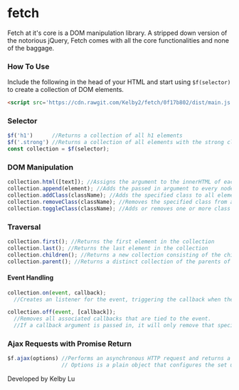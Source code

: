 # fetch

Fetch at it's core is a DOM manipulation library. A stripped down version of the notorious jQuery, Fetch comes with all the core functionalities and none of the baggage.

### How To Use
Include the following in the head of your HTML and start using ```$f(selector)``` to create a collection of DOM elements.

```html
<script src='https://cdn.rawgit.com/Kelby2/fetch/0f17b802/dist/main.js'></script>
```
### Selector
```JavaScript
$f('h1')      //Returns a collection of all h1 elements
$f('.strong') //Returns a collection of all elements with the strong class
const collection = $f(selector);
```

### DOM Manipulation
```JavaScript
collection.html([text]); //Assigns the argument to the innerHTML of each element in the collection. If no argument is given, returns the innerHTML of the first element in the collection.
collection.append(element); //Adds the passed in argument to every node element in the collection
collection.addClass(className); //Adds the specified class to all elements in the collection
collection.removeClass(className); //Removes the specified class from all elements in the collection. No-op if the element does already the specified class
collection.toggleClass(className); //Adds or removes one or more class names from each element in the collection, depending on the presence of the class
```

### Traversal
```JavaScript
collection.first(); //Returns the first element in the collection
collection.last(); //Returns the last element in the collection
collection.children(); //Returns a new collection consisting of the children from each element in the given collection
collection.parent(); //Returns a distinct collection of the parents of each element
```

#### Event Handling
```JavaScript
collection.on(event, callback);
  //Creates an listener for the event, triggering the callback when the event occurs

collection.off(event, [callback]);
  //Removes all associated callbacks that are tied to the event.
  //If a callback argument is passed in, it will only remove that specific callback
```

### Ajax Requests with Promise Return
```JavaScript
$f.ajax(options) //Performs an asynchronous HTTP request and returns a Promise.
                 // Options is a plain object that configures the set up of the request
```

Developed by Kelby Lu

